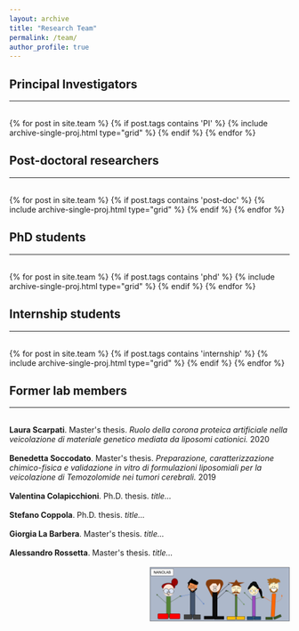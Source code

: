 ```yaml
---
layout: archive
title: "Research Team"
permalink: /team/
author_profile: true
---
```


<hr-bold>
<h2>Principal Investigators</h2>
<hr><br>
<div class="grid">
<div class="wrapper">
  {% for post in site.team %}
    {% if post.tags contains 'PI' %}
      {% include archive-single-proj.html type="grid" %}
    {% endif %}
  {% endfor %}
</div>
</div>

<hr-bold>
<h2>Post-doctoral researchers</h2>
<hr><br>
<div class="grid">
<div class="wrapper">
  {% for post in site.team %}
    {% if post.tags contains 'post-doc' %}
      {% include archive-single-proj.html type="grid" %}
    {% endif %}
  {% endfor %}
  </div>
  </div>

<hr-bold>
<h2>PhD students</h2>
<hr><br>
<div class="grid">
<div class="wrapper">
  {% for post in site.team %}
    {% if post.tags contains 'phd' %}
      {% include archive-single-proj.html type="grid" %}
    {% endif %}
  {% endfor %}
</div>
</div>

<hr-bold>
<h2>Internship students</h2>
<hr><br>
<div class="grid">
<div class="wrapper">
  {% for post in site.team %}
    {% if post.tags contains 'internship' %}
      {% include archive-single-proj.html type="grid" %}
    {% endif %}
  {% endfor %}
</div>
</div>

<hr-bold>
<h2>Former lab members</h2>

<hr><br>
<strong>Laura Scarpati</strong>. Master's thesis. <em>Ruolo della corona proteica artificiale nella veicolazione di materiale genetico mediata da liposomi cationici.</em> 2020<br><br>
<strong>Benedetta Soccodato</strong>. Master's thesis. <em>Preparazione, caratterizzazione chimico-fisica e validazione in vitro di formulazioni liposomiali per la
veicolazione di Temozolomide nei tumori cerebrali.</em> 2019<br><br>
<strong>Valentina Colapicchioni</strong>. Ph.D. thesis. <em>title...</em> <br><br>
<strong>Stefano Coppola</strong>. Ph.D. thesis. <em>title...</em> <br><br>
<strong>Giorgia La Barbera</strong>. Master's thesis. <em>title...</em> <br><br>
<strong>Alessandro Rossetta</strong>. Master's thesis. <em>title...</em> <br><br>

<hr-bold>

<div style="text-align: right">
<img src='/images/FumettoLab.jpg' style='width: 50%'>
</div>
